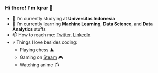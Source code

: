### Hi there! I'm Iqrar 👋

- 🔭 I’m currently studying at **Universitas Indonesia**
- 🌱 I’m currently learning **Machine Learning**, **Data Science**, and **Data Analytics** stuffs
- 📫 How to reach me: [Twitter](https://twitter.com/iqrar99_), [LinkedIn](https://www.linkedin.com/in/iqrar99/)
- ⚡ Things I love besides coding:
  * Playing chess ♟️
  * Gaming on [Steam](https://steamcommunity.com/id/iqrar99/) 🎮
  * Watching anime 📺
